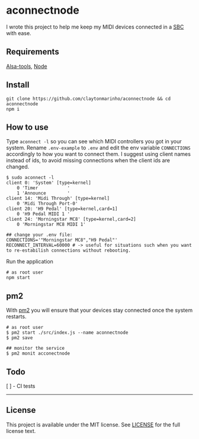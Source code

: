 # aconnectnode

I wrote this project to help me keep my MIDI devices connected in a [SBC](https://en.wikipedia.org/wiki/Single-board_computer) with ease.

## Requirements

[Alsa-tools](https://www.alsa-project.org), [Node](https://nodejs.org/)

## Install

```
git clone https://github.com/claytonmarinho/aconnectnode && cd aconnectnode
npm i
```

## How to use

Type `aconnect -l` so you can see which MIDI controllers you got in your system.
Rename `.env-example` to `.env` and edit the env variable `CONNECTIONS` accordingly to how you want to connect them. I suggest using client names instead of ids, to avoid missing connections when the client ids are changed.

```
$ sudo aconnect -l
client 0: 'System' [type=kernel]
    0 'Timer           '
    1 'Announce        '
client 14: 'Midi Through' [type=kernel]
    0 'Midi Through Port-0'
client 20: 'H9 Pedal' [type=kernel,card=1]
    0 'H9 Pedal MIDI 1 '
client 24: 'Morningstar MC8' [type=kernel,card=2]
    0 'Morningstar MC8 MIDI 1'

## change your .env file:
CONNECTIONS='"Morningstar MC8","H9 Pedal"'
RECONNECT_INTERVAL=60000 # -> useful for situations such when you want to re-estabilish connections without rebooting.
```

Run the application

```
# as root user
npm start
```

## pm2

With [pm2](https://pm2.io/) you will ensure that your devices stay connected once the system restarts.

```
# as root user
$ pm2 start ./src/index.js --name aconnectnode
$ pm2 save

## monitor the service
$ pm2 monit acconectnode
```

## Todo

[ ] - CI tests

---

## License

This project is available under the MIT license. See [LICENSE](LICENSE.md) for the full license text.
